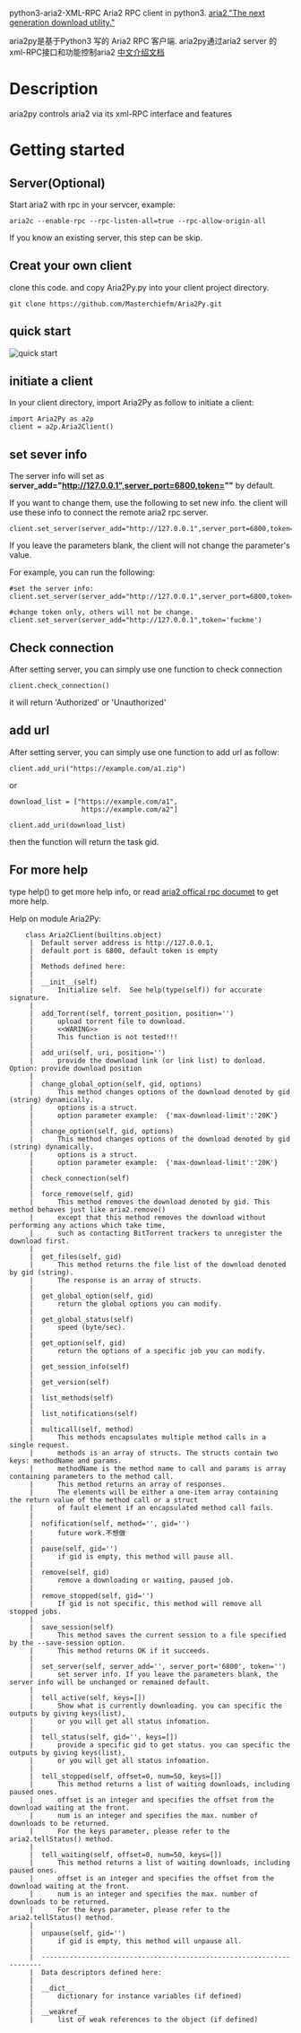 python3-aria2-XML-RPC
Aria2 RPC client in python3.  [aria2,"The next generation download utility."](https://aria2.github.io/)


aria2py是基于Python3 写的 Aria2 RPC 客户端. aria2py通过aria2 server 的 xml-RPC接口和功能控制aria2
[中文介绍文档](https://github.com/Masterchiefm/Aria2Py/blob/main/README_zh.md)
# Description
aria2py controls aria2 via its xml-RPC interface and features

# Getting started
## Server(Optional)
Start aria2 with rpc in your servcer, example:
```
aria2c --enable-rpc --rpc-listen-all=true --rpc-allow-origin-all
```
If you know an existing server, this step can be skip.

## Creat your own client
clone this code. and copy Aria2Py.py into your client project directory.
```
git clone https://github.com/Masterchiefm/Aria2Py.git 
```
## quick start
![quick start](https://raw.githubusercontent.com/Masterchiefm/Aria2Py/main/screenshot.png)

## initiate a client
In your client directory, import Aria2Py as follow to initiate a client:

```
import Aria2Py as a2p
client = a2p.Aria2Client()
```


## set sever info
The server info will set as  **server_add="http://127.0.0.1",server_port=6800,token=""**  by default.


If you want to change them, use the following to set new info. the client will use these info to connect the remote aria2 rpc server.

```
client.set_server(server_add="http://127.0.0.1",server_port=6800,token=1234)
```

If you leave the parameters blank, the client will not change the parameter's value.

For example, you can run the following:
```
#set the server info:
client.set_server(server_add="http://127.0.0.1",server_port=6800,token=1234)

#change token only, others will not be change.
client.set_server(server_add="http://127.0.0.1",token='fuckme')
```

## Check connection
After setting server, you can simply use one function to check connection
```
client.check_connection()
```
it will return 'Authorized' or 'Unauthorized'

## add url
After setting server, you can simply use one function to add url as follow:
```
client.add_uri("https://example.com/a1.zip")
```
or 
```
download_list = ["https://example.com/a1",
                  https://example.com/a2"]
        
client.add_uri(download_list)
```

then the function will return the task gid.

## For more help
type help() to get more help info, or read [aria2 offical rpc documet](https://aria2.github.io/manual/en/html/aria2c.html#rpc-interface) to get more help.


Help on module Aria2Py:
```
    class Aria2Client(builtins.object)
     |  Default server address is http://127.0.0.1,
     |  default port is 6800, default token is empty
     |  
     |  Methods defined here:
     |  
     |  __init__(self)
     |      Initialize self.  See help(type(self)) for accurate signature.
     |  
     |  add_Torrent(self, torrent_position, position='')
     |      upload torrent file to download. 
     |      <<WARING>>
     |      This function is not tested!!!
     |  
     |  add_uri(self, uri, position='')
     |      provide the download link (or link list) to donload. Option: provide download position
     |  
     |  change_global_option(self, gid, options)
     |      This method changes options of the download denoted by gid (string) dynamically.
     |      options is a struct. 
     |      option parameter example:  {'max-download-limit':'20K'}
     |  
     |  change_option(self, gid, options)
     |      This method changes options of the download denoted by gid (string) dynamically.
     |      options is a struct. 
     |      option parameter example:  {'max-download-limit':'20K'}
     |  
     |  check_connection(self)
     |  
     |  force_remove(self, gid)
     |      This method removes the download denoted by gid. This method behaves just like aria2.remove()
     |      except that this method removes the download without performing any actions which take time, 
     |      such as contacting BitTorrent trackers to unregister the download first.
     |  
     |  get_files(self, gid)
     |      This method returns the file list of the download denoted by gid (string). 
     |      The response is an array of structs.
     |  
     |  get_global_option(self, gid)
     |      return the global options you can modify.
     |  
     |  get_global_status(self)
     |      speed (byte/sec).
     |  
     |  get_option(self, gid)
     |      return the options of a specific job you can modify.
     |  
     |  get_session_info(self)
     |  
     |  get_version(self)
     |  
     |  list_methods(self)
     |  
     |  list_notifications(self)
     |  
     |  multicall(self, method)
     |      This methods encapsulates multiple method calls in a single request. 
     |      methods is an array of structs. The structs contain two keys: methodName and params. 
     |      methodName is the method name to call and params is array containing parameters to the method call.
     |      This method returns an array of responses. 
     |      The elements will be either a one-item array containing the return value of the method call or a struct
     |      of fault element if an encapsulated method call fails.
     |  
     |  nofification(self, method='', gid='')
     |      future work.不想做
     |  
     |  pause(self, gid='')
     |      if gid is empty, this method will pause all.
     |  
     |  remove(self, gid)
     |      remove a downloading or waiting, paused job.
     |  
     |  remove_stopped(self, gid='')
     |      If gid is not specific, this method will remove all stopped jobs.
     |  
     |  save_session(self)
     |      This method saves the current session to a file specified by the --save-session option. 
     |      This method returns OK if it succeeds.
     |  
     |  set_server(self, server_add='', server_port='6800', token='')
     |      set server info. If you leave the parameters blank, the server info will be unchanged or remained default.
     |  
     |  tell_active(self, keys=[])
     |      Show what is currently downloading. you can specific the outputs by giving keys(list), 
     |      or you will get all status infomation.
     |  
     |  tell_status(self, gid='', keys=[])
     |      provide a specific gid to get status. you can specific the outputs by giving keys(list), 
     |      or you will get all status infomation.
     |  
     |  tell_stopped(self, offset=0, num=50, keys=[])
     |      This method returns a list of waiting downloads, including paused ones.
     |      offset is an integer and specifies the offset from the download waiting at the front.
     |      num is an integer and specifies the max. number of downloads to be returned. 
     |      For the keys parameter, please refer to the aria2.tellStatus() method.
     |  
     |  tell_waiting(self, offset=0, num=50, keys=[])
     |      This method returns a list of waiting downloads, including paused ones.
     |      offset is an integer and specifies the offset from the download waiting at the front.
     |      num is an integer and specifies the max. number of downloads to be returned. 
     |      For the keys parameter, please refer to the aria2.tellStatus() method.
     |  
     |  unpause(self, gid='')
     |      if gid is empty, this method will unpause all.
     |  
     |  ----------------------------------------------------------------------
     |  Data descriptors defined here:
     |  
     |  __dict__
     |      dictionary for instance variables (if defined)
     |  
     |  __weakref__
     |      list of weak references to the object (if defined)
```
